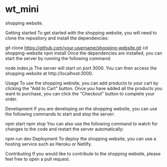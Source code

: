 # wt_mini
shopping website.

Getting started
To get started with the shopping website, you will need to clone the repository and install the dependencies:

git clone https://github.com/your-username/shopping-website.git
cd shopping-website
npm install
Once the dependencies are installed, you can start the server by running the following command:

node index.js
The server will start on port 3000. You can then access the shopping website at http://localhost:3000.

Usage
To use the shopping website, you can add products to your cart by clicking the "Add to Cart" button. Once you have added all the products you want to purchase, you can click the "Checkout" button to complete your order.

Development
If you are developing on the shopping website, you can use the following commands to start and stop the server:

npm start
npm stop
You can also use the following command to watch for changes to the code and restart the server automatically:

npm run dev
Deployment
To deploy the shopping website, you can use a hosting service such as Heroku or Netlify.

Contributing
If you would like to contribute to the shopping website, please feel free to open a pull request.
